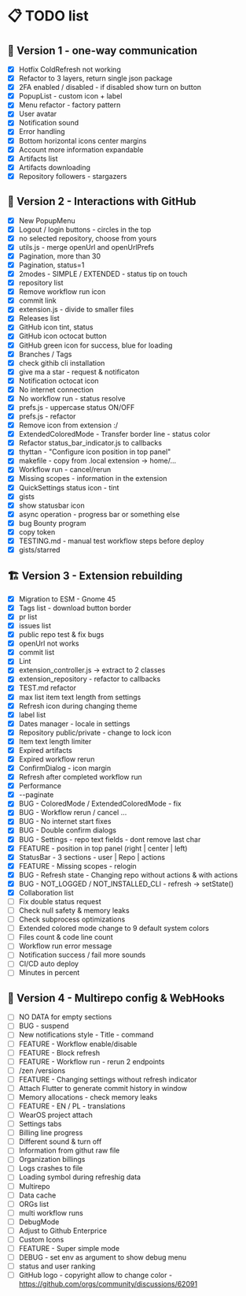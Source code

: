 # 📋 TODO list

## 🚀 Version 1 - one-way communication

- [x] Hotfix ColdRefresh not working
- [x] Refactor to 3 layers, return single json package
- [x] 2FA enabled / disabled - if disabled show turn on button
- [x] PopupList - custom icon + label
- [x] Menu refactor - factory pattern
- [x] User avatar
- [x] Notification sound
- [x] Error handling
- [x] Bottom horizontal icons center margins
- [x] Account more information expandable
- [x] Artifacts list
- [x] Artifacts downloading
- [x] Repository followers - stargazers

## 🌟 Version 2 - Interactions with GitHub
- [x] New PopupMenu
- [x] Logout / login buttons - circles in the top
- [x] no selected repository, choose from yours
- [x] utils.js - merge openUrl and openUrlPrefs
- [x] Pagination, more than 30
- [x] Pagination, status=1
- [x] 2modes - SIMPLE / EXTENDED - status tip on touch
- [x] repository list
- [x] Remove workflow run icon
- [x] commit link
- [x] extension.js - divide to smaller files
- [x] Releases list
- [x] GitHub icon tint, status
- [x] GitHub icon octocat button
- [x] GitHub green icon for success, blue for loading
- [x] Branches / Tags
- [x] check githib cli installation
- [x] give ma a star - request & notificaton
- [x] Notification octocat icon
- [x] No internet connection
- [x] No workflow run - status resolve
- [x] prefs.js - uppercase status ON/OFF
- [x] prefs.js - refactor
- [x] Remove icon from extension :/
- [x] ExtendedColoredMode - Transfer border line - status color
- [x] Refactor status_bar_indicator.js to callbacks
- [x] thyttan - "Configure icon position in top panel"
- [x] makefile - copy from .local extension -> home/...
- [x] Workflow run - cancel/rerun
- [x] Missing scopes - information in the extension
- [x] QuickSettings status icon - tint
- [x] gists
- [x] show statusbar icon
- [x] async operation - progress bar or something else
- [x] bug Bounty program
- [x] copy token
- [x] TESTING.md - manual test workflow steps before deploy
- [x] gists/starred

## 🏗️ Version 3 - Extension rebuilding
- [x] Migration to ESM - Gnome 45
- [x] Tags list - download button border
- [x] pr list
- [x] issues list
- [x] public repo test & fix bugs
- [x] openUrl not works
- [x] commit list
- [x] Lint
- [x] extension_controller.js -> extract to 2 classes
- [x] extension_repository - refactor to callbacks
- [x] TEST.md refactor
- [x] max list item text length from settings
- [x] Refresh icon during changing theme
- [x] label list
- [x] Dates manager - locale in settings
- [x] Repository public/private - change to lock icon
- [x] Item text length limiter
- [x] Expired artifacts
- [x] Expired workflow rerun
- [x] ConfirmDialog - icon margin
- [x] Refresh after completed workflow run
- [x] Performance
- [x] --paginate
- [x] BUG - ColoredMode / ExtendedColoredMode - fix
- [x] BUG - Workflow rerun / cancel ...
- [x] BUG - No internet start fixes
- [x] BUG - Double confirm dialogs
- [x] BUG - Settings - repo text fields - dont remove last char
- [x] FEATURE - position in top panel (right | center | left)
- [x] StatusBar - 3 sections - user | Repo | actions
- [x] FEATURE - Missing scopes - relogin
- [x] BUG - Refresh state - Changing repo without actions & with actions
- [x] BUG - NOT_LOGGED / NOT_INSTALLED_CLI - refresh -> setState()
- [x] Collaboration list
- [ ] Fix double status request
- [ ] Check null safety & memory leaks
- [ ] Check subprocess optimizations
- [ ] Extended colored mode change to 9 default system colors
- [ ] Files count & code line count
- [ ] Workflow run error message
- [ ] Notification success / fail more sounds
- [ ] CI/CD auto deploy
- [ ] Minutes in percent

## 🎯 Version 4 - Multirepo config & WebHooks
- [ ] NO DATA for empty sections
- [ ] BUG - suspend
- [ ] New notifications style - Title - command
- [ ] FEATURE - Workflow enable/disable
- [ ] FEATURE - Block refresh
- [ ] FEATURE - Workflow run - rerun 2 endpoints
- [ ] /zen /versions
- [ ] FEATURE - Changing settings without refresh indicator
- [ ] Attach Flutter to generate commit history in window
- [ ] Memory allocations - check memory leaks
- [ ] FEATURE - EN / PL - translations
- [ ] WearOS project attach
- [ ] Settings tabs
- [ ] Billing line progress
- [ ] Different sound & turn off
- [ ] Information from githut raw file
- [ ] Organization billings
- [ ] Logs crashes to file
- [ ] Loading symbol during refreshig data
- [ ] Multirepo
- [ ] Data cache
- [ ] ORGs list
- [ ] multi workflow runs
- [ ] DebugMode
- [ ] Adjust to Github Enterprice
- [ ] Custom Icons
- [ ] FEATURE - Super simple mode
- [ ] DEBUG - set env as argument to show debug menu
- [ ] status and user ranking
- [ ] GitHub logo - copyright allow to change color - https://github.com/orgs/community/discussions/62091

